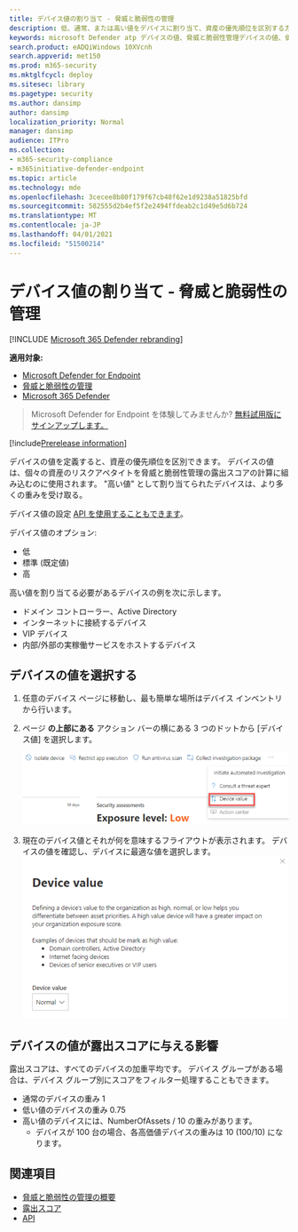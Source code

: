 ```yaml
---
title: デバイス値の割り当て - 脅威と脆弱性の管理
description: 低、通常、または高い値をデバイスに割り当て、資産の優先順位を区別する方法について学習します。
keywords: microsoft Defender atp デバイスの値、脅威と脆弱性管理デバイスの値、価値の高いデバイス、デバイス値の露出スコア
search.product: eADQiWindows 10XVcnh
search.appverid: met150
ms.prod: m365-security
ms.mktglfcycl: deploy
ms.sitesec: library
ms.pagetype: security
ms.author: dansimp
author: dansimp
localization_priority: Normal
manager: dansimp
audience: ITPro
ms.collection:
- m365-security-compliance
- m365initiative-defender-endpoint
ms.topic: article
ms.technology: mde
ms.openlocfilehash: 3cecee8b80f179f67cb48f62e1d9238a51825bfd
ms.sourcegitcommit: 582555d2b4ef5f2e2494ffdeab2c1d49e5d6b724
ms.translationtype: MT
ms.contentlocale: ja-JP
ms.lasthandoff: 04/01/2021
ms.locfileid: "51500214"
---
```

# <a name="assign-device-value---threat-and-vulnerability-management"></a>デバイス値の割り当て - 脅威と脆弱性の管理

[!INCLUDE [Microsoft 365 Defender rebranding](../../includes/microsoft-defender.md)]

**適用対象:**

- [Microsoft Defender for Endpoint](https://go.microsoft.com/fwlink/?linkid=2154037)
- [脅威と脆弱性の管理](next-gen-threat-and-vuln-mgt.md)
- [Microsoft 365 Defender](https://go.microsoft.com/fwlink/?linkid=2118804)

> Microsoft Defender for Endpoint を体験してみませんか? [無料試用版にサインアップします。](https://www.microsoft.com/microsoft-365/windows/microsoft-defender-atp?ocid=docs-wdatp-portaloverview-abovefoldlink)

[!include[Prerelease information](../../includes/prerelease.md)]

デバイスの値を定義すると、資産の優先順位を区別できます。 デバイスの値は、個々の資産のリスクアペタイトを脅威と脆弱性管理の露出スコアの計算に組み込むのに使用されます。 "高い値" として割り当てられたデバイスは、より多くの重みを受け取る。

デバイス値の設定 [API を使用することもできます](set-device-value.md)。

デバイス値のオプション:

- 低
- 標準 (既定値)
- 高

高い値を割り当てる必要があるデバイスの例を次に示します。

- ドメイン コントローラー、Active Directory
- インターネットに接続するデバイス
- VIP デバイス
- 内部/外部の実稼働サービスをホストするデバイス

## <a name="choose-device-value"></a>デバイスの値を選択する

1. 任意のデバイス ページに移動し、最も簡単な場所はデバイス インベントリから行います。

2. ページ **の上部にある** アクション バーの横にある 3 つのドットから [デバイス値] を選択します。

    ![デバイス値ドロップダウンの例。](images/tvm-device-value-dropdown.png)

3. 現在のデバイス値とそれが何を意味するフライアウトが表示されます。 デバイスの値を確認し、デバイスに最適な値を選択します。
![デバイス値のフライアウトの例。](images/tvm-device-value-flyout.png)

## <a name="how-device-value-impacts-your-exposure-score"></a>デバイスの値が露出スコアに与える影響

露出スコアは、すべてのデバイスの加重平均です。 デバイス グループがある場合は、デバイス グループ別にスコアをフィルター処理することもできます。

- 通常のデバイスの重み 1
- 低い値のデバイスの重み 0.75
- 高い値のデバイスには、NumberOfAssets / 10 の重みがあります。
    - デバイスが 100 台の場合、各高価値デバイスの重みは 10 (100/10) になります。

## <a name="related-topics"></a>関連項目

- [脅威と脆弱性の管理の概要](next-gen-threat-and-vuln-mgt.md)
- [露出スコア](tvm-exposure-score.md)
- [API](next-gen-threat-and-vuln-mgt.md#apis)